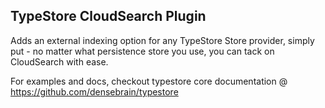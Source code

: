 TypeStore CloudSearch Plugin
---

Adds an external indexing option for any TypeStore
Store provider, simply put - no matter what
persistence store you use, you can tack on
CloudSearch with ease.

For examples and docs, checkout typestore core documentation
@ https://github.com/densebrain/typestore